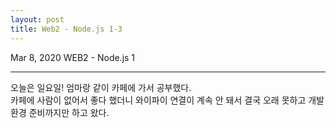 ```yaml
---
layout: post
title: Web2 - Node.js 1-3
---
```


Mar 8, 2020     WEB2 - Node.js 1

----

오늘은 일요일! 엄마랑 같이 카페에 가서 공부했다.  
카페에 사람이 없어서 좋다 했더니 와이파이 연결이 계속 안 돼서 결국 오래 못하고 개발환경 준비까지만 하고 왔다.  
<br>


